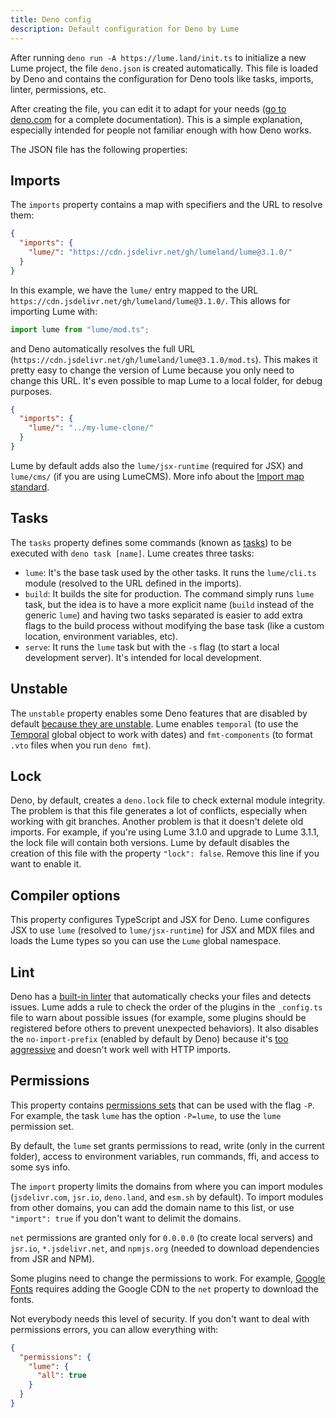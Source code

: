 ```yaml
---
title: Deno config
description: Default configuration for Deno by Lume
---
```


After running `deno run -A https://lume.land/init.ts` to initialize a new Lume
project, the file `deno.json` is created automatically. This file is loaded by
Deno and contains the configuration for Deno tools like tasks, imports, linter,
permissions, etc.

After creating the file, you can edit it to adapt for your needs
([go to deno.com](https://docs.deno.com/runtime/fundamentals/configuration/) for
a complete documentation). This is a simple explanation, especially intended for
people not familiar enough with how Deno works.

The JSON file has the following properties:

## Imports

The `imports` property contains a map with specifiers and the URL to resolve
them:

```json
{
  "imports": {
    "lume/": "https://cdn.jsdelivr.net/gh/lumeland/lume@3.1.0/"
  }
}
```

In this example, we have the `lume/` entry mapped to the URL
`https://cdn.jsdelivr.net/gh/lumeland/lume@3.1.0/`. This allows for importing
Lume with:

```ts
import lume from "lume/mod.ts";
```

and Deno automatically resolves the full URL
(`https://cdn.jsdelivr.net/gh/lumeland/lume@3.1.0/mod.ts`). This makes it pretty
easy to change the version of Lume because you only need to change this URL.
It's even possible to map Lume to a local folder, for debug purposes.

```json
{
  "imports": {
    "lume/": "../my-lume-clone/"
  }
}
```

Lume by default adds also the `lume/jsx-runtime` (required for JSX) and
`lume/cms/` (if you are using LumeCMS). More info about the
[Import map standard](https://html.spec.whatwg.org/multipage/webappapis.html#import-maps).

## Tasks

The `tasks` property defines some commands (known as
[tasks](https://docs.deno.com/runtime/reference/cli/task/)) to be executed with
`deno task [name]`. Lume creates three tasks:

- `lume`: It's the base task used by the other tasks. It runs the `lume/cli.ts`
  module (resolved to the URL defined in the imports).
- `build`: It builds the site for production. The command simply runs `lume`
  task, but the idea is to have a more explicit name (`build` instead of the
  generic `lume`) and having two tasks separated is easier to add extra flags to
  the build process without modifying the base task (like a custom location,
  environment variables, etc).
- `serve`: It runs the `lume` task but with the `-s` flag (to start a local
  development server). It's intended for local development.

## Unstable

The `unstable` property enables some Deno features that are disabled by default
[because they are unstable](https://docs.deno.com/runtime/reference/cli/unstable_flags/).
Lume enables `temporal` (to use the
[Temporal](https://developer.mozilla.org/en-US/docs/Web/JavaScript/Reference/Global_Objects/Temporal)
global object to work with dates) and `fmt-components` (to format `.vto` files
when you run `deno fmt`).

## Lock

Deno, by default, creates a `deno.lock` file to check external module integrity.
The problem is that this file generates a lot of conflicts, especially when
working with git branches. Another problem is that it doesn't delete old
imports. For example, if you're using Lume 3.1.0 and upgrade to Lume 3.1.1, the
lock file will contain both versions. Lume by default disables the creation of
this file with the property `"lock": false`. Remove this line if you want to
enable it.

## Compiler options

This property configures TypeScript and JSX for Deno. Lume configures JSX to use
`lume` (resolved to `lume/jsx-runtime`) for JSX and MDX files and loads the Lume
types so you can use the `Lume` global namespace.

## Lint

Deno has a
[built-in linter](https://docs.deno.com/runtime/fundamentals/linting_and_formatting/)
that automatically checks your files and detects issues. Lume adds a rule to
check the order of the plugins in the `_config.ts` file to warn about possible
issues (for example, some plugins should be registered before others to prevent
unexpected behaviors). It also disables the `no-import-prefix` (enabled by
default by Deno) because it's
[too aggressive](https://github.com/denoland/deno/issues/30681) and doesn't work
well with HTTP imports.

## Permissions

This property contains
[permissions sets](https://docs.deno.com/runtime/fundamentals/configuration/#permissions)
that can be used with the flag `-P`. For example, the task `lume` has the option
`-P=lume`, to use the `lume` permission set.

By default, the `lume` set grants permissions to read, write (only in the
current folder), access to environment variables, run commands, ffi, and access
to some sys info.

The `import` property limits the domains from where you can import modules
(`jsdelivr.com`, `jsr.io`, `deno.land`, and `esm.sh` by default). To import
modules from other domains, you can add the domain name to this list, or use
`"import": true` if you don't want to delimit the domains.

`net` permissions are granted only for `0.0.0.0` (to create local servers) and
`jsr.io`, `*.jsdelivr.net`, and `npmjs.org` (needed to download dependencies
from JSR and NPM).

Some plugins need to change the permissions to work. For example,
[Google Fonts](../../plugins/google_fonts.md) requires adding the Google CDN to
the `net` property to download the fonts.

Not everybody needs this level of security. If you don't want to deal with
permissions errors, you can allow everything with:

```json
{
  "permissions": {
    "lume": {
      "all": true
    }
  }
}
```
